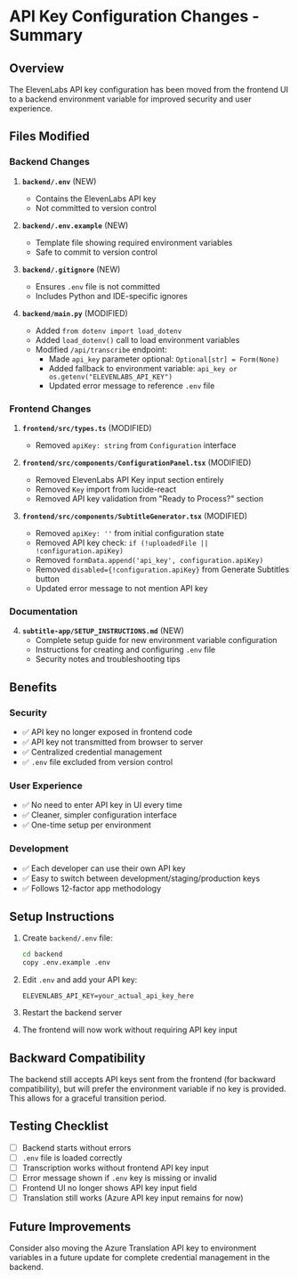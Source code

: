 # API Key Configuration Changes - Summary

## Overview
The ElevenLabs API key configuration has been moved from the frontend UI to a backend environment variable for improved security and user experience.

## Files Modified

### Backend Changes

1. **`backend/.env`** (NEW)
   - Contains the ElevenLabs API key
   - Not committed to version control

2. **`backend/.env.example`** (NEW)
   - Template file showing required environment variables
   - Safe to commit to version control

3. **`backend/.gitignore`** (NEW)
   - Ensures `.env` file is not committed
   - Includes Python and IDE-specific ignores

4. **`backend/main.py`** (MODIFIED)
   - Added `from dotenv import load_dotenv`
   - Added `load_dotenv()` call to load environment variables
   - Modified `/api/transcribe` endpoint:
     - Made `api_key` parameter optional: `Optional[str] = Form(None)`
     - Added fallback to environment variable: `api_key or os.getenv("ELEVENLABS_API_KEY")`
     - Updated error message to reference `.env` file

### Frontend Changes

1. **`frontend/src/types.ts`** (MODIFIED)
   - Removed `apiKey: string` from `Configuration` interface

2. **`frontend/src/components/ConfigurationPanel.tsx`** (MODIFIED)
   - Removed ElevenLabs API Key input section entirely
   - Removed `Key` import from lucide-react
   - Removed API key validation from "Ready to Process?" section

3. **`frontend/src/components/SubtitleGenerator.tsx`** (MODIFIED)
   - Removed `apiKey: ''` from initial configuration state
   - Removed API key check: `if (!uploadedFile || !configuration.apiKey)`
   - Removed `formData.append('api_key', configuration.apiKey)`
   - Removed `disabled={!configuration.apiKey}` from Generate Subtitles button
   - Updated error message to not mention API key

### Documentation

4. **`subtitle-app/SETUP_INSTRUCTIONS.md`** (NEW)
   - Complete setup guide for new environment variable configuration
   - Instructions for creating and configuring `.env` file
   - Security notes and troubleshooting tips

## Benefits

### Security
- ✅ API key no longer exposed in frontend code
- ✅ API key not transmitted from browser to server
- ✅ Centralized credential management
- ✅ `.env` file excluded from version control

### User Experience
- ✅ No need to enter API key in UI every time
- ✅ Cleaner, simpler configuration interface
- ✅ One-time setup per environment

### Development
- ✅ Each developer can use their own API key
- ✅ Easy to switch between development/staging/production keys
- ✅ Follows 12-factor app methodology

## Setup Instructions

1. Create `backend/.env` file:
   ```bash
   cd backend
   copy .env.example .env
   ```

2. Edit `.env` and add your API key:
   ```
   ELEVENLABS_API_KEY=your_actual_api_key_here
   ```

3. Restart the backend server

4. The frontend will now work without requiring API key input

## Backward Compatibility

The backend still accepts API keys sent from the frontend (for backward compatibility), but will prefer the environment variable if no key is provided. This allows for a graceful transition period.

## Testing Checklist

- [ ] Backend starts without errors
- [ ] `.env` file is loaded correctly
- [ ] Transcription works without frontend API key input
- [ ] Error message shown if `.env` key is missing or invalid
- [ ] Frontend UI no longer shows API key input field
- [ ] Translation still works (Azure API key input remains for now)

## Future Improvements

Consider also moving the Azure Translation API key to environment variables in a future update for complete credential management in the backend.
